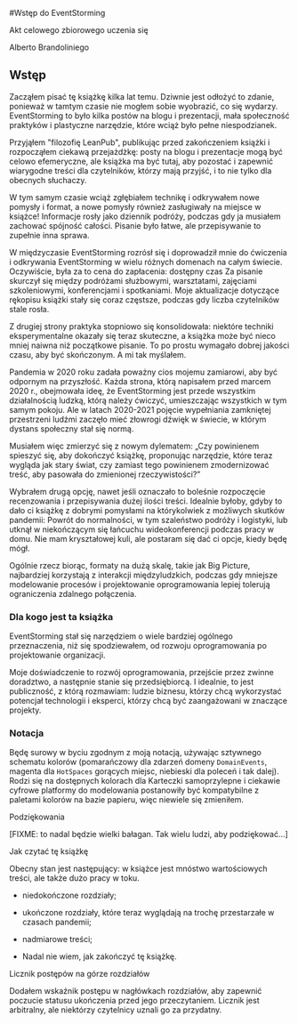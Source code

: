 #Wstęp do EventStorming

Akt celowego zbiorowego uczenia się

Alberto Brandoliniego

## Wstęp

Zacząłem pisać tę książkę kilka lat temu. Dziwnie jest odłożyć to zdanie, ponieważ w tamtym czasie nie mogłem sobie wyobrazić, co się wydarzy. EventStorming to było kilka postów na blogu i prezentacji, mała społeczność praktyków i plastyczne narzędzie, które wciąż było pełne niespodzianek.

Przyjąłem "filozofię LeanPub", publikując przed zakończeniem książki i rozpocząłem ciekawą przejażdżkę: posty na blogu i prezentacje mogą być celowo efemeryczne, ale książka ma być tutaj, aby pozostać i zapewnić wiarygodne treści dla czytelników, którzy mają przyjść, i to nie tylko dla obecnych słuchaczy.

W tym samym czasie wciąż zgłębiałem technikę i odkrywałem nowe pomysły i format, a nowe pomysły również zasługiwały na miejsce w książce! Informacje rosły jako dziennik podróży, podczas gdy ja musiałem zachować spójność całości. Pisanie było łatwe, ale przepisywanie to zupełnie inna sprawa.

W międzyczasie EventStorming rozrósł się i doprowadził mnie do ćwiczenia i odkrywania EventStorming w wielu różnych domenach na całym świecie. Oczywiście, była za to cena do zapłacenia: dostępny czas Za pisanie skurczył się między podróżami służbowymi, warsztatami, zajęciami szkoleniowymi, konferencjami i spotkaniami. Moje aktualizacje dotyczące rękopisu książki stały się coraz częstsze, podczas gdy liczba czytelników stale rosła.

Z drugiej strony praktyka stopniowo się konsolidowała: niektóre techniki eksperymentalne okazały się teraz skuteczne, a książka może być nieco mniej naiwna niż początkowe pisanie. To po prostu wymagało dobrej jakości czasu, aby być skończonym. A mi tak myślałem.

Pandemia w 2020 roku zadała poważny cios mojemu zamiarowi, aby być odpornym na przyszłość. Każda strona, którą napisałem przed marcem 2020 r., obejmowała ideę, że EventStorming jest przede wszystkim działalnością ludzką, którą należy ćwiczyć, umieszczając wszystkich w tym samym pokoju. Ale w latach 2020-2021 pojęcie wypełniania zamkniętej przestrzeni ludźmi zaczęło mieć złowrogi dźwięk w świecie, w którym dystans społeczny stał się normą.

Musiałem więc zmierzyć się z nowym dylematem: „Czy powinienem spieszyć się, aby dokończyć książkę, proponując narzędzie, które teraz wygląda jak stary świat, czy zamiast tego powinienem zmodernizować treść, aby pasowała do zmienionej rzeczywistości?”

Wybrałem drugą opcję, nawet jeśli oznaczało to boleśnie rozpoczęcie recenzowania i przepisywania dużej ilości treści. Idealnie byłoby, gdyby to dało ci książkę z dobrymi pomysłami na którykolwiek z możliwych skutków pandemii: Powrót do normalności, w tym szaleństwo podróży i logistyki, lub utknął w niekończącym się łańcuchu wideokonferencji podczas pracy w domu. Nie mam kryształowej kuli, ale postaram się dać ci opcje, kiedy będę mógł.

Ogólnie rzecz biorąc, formaty na dużą skalę, takie jak Big Picture, najbardziej korzystają z interakcji międzyludzkich, podczas gdy mniejsze modelowanie procesów i projektowanie oprogramowania lepiej tolerują ograniczenia zdalnego połączenia.

### Dla kogo jest ta książka

EventStorming stał się narzędziem o wiele bardziej ogólnego przeznaczenia, niż się spodziewałem, od rozwoju oprogramowania po projektowanie organizacji.

Moje doświadczenie to rozwój oprogramowania, przejście przez zwinne doradztwo, a następnie stanie się przedsiębiorcą. I idealnie, to jest publiczność, z którą rozmawiam: ludzie biznesu, którzy chcą wykorzystać potencjał technologii i eksperci, którzy chcą być zaangażowani w znaczące projekty.

### Notacja

Będę surowy w byciu zgodnym z moją notacją, używając sztywnego schematu kolorów (pomarańczowy dla zdarzeń domeny `DomainEvents`, magenta dla `HotSpaces` gorących miejsc, niebieski dla poleceń i tak dalej). Rodzi się na dostępnych kolorach dla Karteczki samoprzylepne i ciekawie cyfrowe platformy do modelowania postanowiły być kompatybilne z paletami kolorów na bazie papieru, więc niewiele się zmieniłem.

Podziękowania

[FIXME: to nadal będzie wielki bałagan. Tak wielu ludzi, aby podziękować...]

Jak czytać tę książkę

Obecny stan jest następujący: w książce jest mnóstwo wartościowych treści, ale także dużo pracy w toku.

* niedokończone rozdziały;

* ukończone rozdziały, które teraz wyglądają na trochę przestarzałe w czasach pandemii;

* nadmiarowe treści;

* Nadal nie wiem, jak zakończyć tę książkę.

Licznik postępów na górze rozdziałów

Dodałem wskaźnik postępu w nagłówkach rozdziałów, aby zapewnić poczucie statusu ukończenia przed jego przeczytaniem. Licznik jest arbitralny, ale niektórzy czytelnicy uznali go za przydatny.